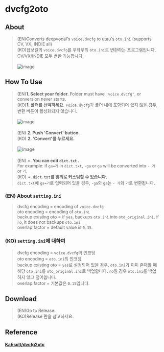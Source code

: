 dvcfg2oto
=========
About 
-----
> (EN)Converts deepvocal's `voice.dvcfg` to utau's `oto.ini` (supports CV, VX, INDIE all)<br>
> (KO)딥보컬의 `voice.dvcfg`를 우타우의 `oto.ini`로 변환하는 프로그램입니다. CV/VX/INDIE 모두 변환 가능합니다.<br><br>
> ![image](https://user-images.githubusercontent.com/100339835/202849838-ba9ba007-39ba-42b5-8dcc-a43d5189f1bd.png)
#### 
How To Use
----------
> (EN)**1. Select your folder.** Folder must have `'voice.dvcfg'`, or conversion never starts.<br>
> (KO)**1. 폴더를 선택하세요.** `voice.dvcfg`가 폴더 내에 포함되어 있지 않을 경우, 변환 버튼이 활성화되지 않습니다.<br><br>
> ![image](https://user-images.githubusercontent.com/100339835/202850317-e8904826-2704-4de7-99e4-d86b4043c5ab.png)
#### 
#### 
> (EN) **2. Push 'Convert' button.**<br>
> (KO) **2. 'Convert'를 누르세요.**<br><br>
> ![image](https://user-images.githubusercontent.com/100339835/202850568-fac10c6c-cacc-401b-bc3d-96dfc8db04a0.png)
#### 
####
> (EN) **+. You can edit `dict.txt` .** <br> For example: if `ga=가` in `dict.txt`, `-ga` or `ga` will be converted into `- 가` or `가`.<br>
> (KO) **+. `dict.txt`를 임의로 커스텀할 수 있습니다.** <br> `dict.txt`에 `ga=가`로 입력되어 있을 경우, `-ga`와 `ga`는 `- 가`와 `가`로 변환됩니다. 
#### 
### (EN) About `setting.ini`
> dvcfg encoding = encoding of `voice.dvcfg`<br>
> oto encoding = encoding of `oto.ini`<br>
> backup existing oto = if `yes`, backups `oto.ini` into `oto_original.ini`. if `no`, it does not backups `oto.ini`<br>
> overlap factor = default value is `0.15`.<br>
### (KO) `setting.ini`에 대하여
> dvcfg encoding = `voice.dvcfg`의 인코딩<br>
> oto encoding = `oto.ini`의 인코딩<br>
> backup existing oto = `yes`로 설정되어 있을 경우, `oto.ini`가 이미 존재할 때 해당 `oto.ini`를 `oto_original.ini`로 백업합니다. `no`일 경우 `oto.ini`를 백업하지 않고 덮어씁니다. <br>
> overlap factor = 기본값은 `0.15`입니다.<br>
### 
Download
--------
> (EN)Go to Release.<br>
> (KO)Release 란을 참고하세요.
#### 
Reference
---------
#### [Kahsolt/dvcfg2oto](https://github.com/Kahsolt/dvcfg2oto.git)
